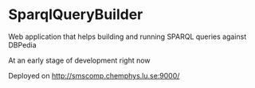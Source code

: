 SparqlQueryBuilder
==================

Web application that helps building and running SPARQL queries against DBPedia

At an early stage of development right now

Deployed on http://smscomp.chemphys.lu.se:9000/

